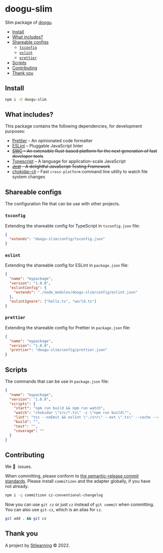 # doogu-slim

Slim package of [doogu](https://github.com/bent10/doogu-slim).

- [Install](#install)
- [What includes?](#what-includes)
- [Shareable configs](#shareable-configs)
  - [`tsconfig`](#tsconfig)
  - [`eslint`](#eslint)
  - [`prettier`](#prettier)
- [Scripts](#scripts)
- [Contributing](#contributing)
- [Thank you](#thank-you)

## Install

```bash
npm i -D doogu-slim
```

## What includes?

This package contains the following dependencies, for development purposes:

- [Prettier](https://prettier.io/) – An opinionated code formatter
- [ESLint](https://eslint.org/) – Pluggable JavaScript linter
- ~~[SWC](https://swc.rs/) – An extensible Rust-based platform for the next generation of fast developer tools~~
- [Typescript](https://www.typescriptlang.org/) – A language for application-scale JavaScript
- ~~[Jest](https://github.com/avajs/ava) – A delightful JavaScript Testing Framework~~
- [chokidar-cli](https://www.npmjs.com/package/chokidar-cli) – Fast `cross-platform` command line utility to watch file system changes

## Shareable configs

The configuration file that can be use with other projects.

### `tsconfig`

Extending the shareable config for TypeScript in `tsconfig.json` file:

```json
{
  "extends": "doogu-slim/config/tsconfig.json"
}
```

### `eslint`

Extending the shareable config for ESLint in `package.json` file:

```json
{
  "name": "mypackage",
  "version": "1.0.0",
  "eslintConfig": {
    "extends": "./node_modules/doogu-slim/config/eslint.json"
  },
  "eslintIgnore": ["hello.ts", "world.ts"]
}
```

### `prettier`

Extending the shareable config for Prettier in `package.json` file:

```json
{
  "name": "mypackage",
  "version": "1.0.0",
  "prettier": "doogu-slim/config/prettier.json"
}
```

## Scripts

The commands that can be use in `package.json` file:

```json
{
  "name": "mypackage",
  "version": "1.0.0",
  "scripts": {
    "start": "npm run build && npm run watch",
    "watch": "chokidar \"src/*.ts\" -c \"npm run build\"",
    "lint": "tsc --noEmit && eslint \"./src\" --ext \".ts\" --cache --cache-location \"node_modules/.cache/.eslintcache\"",
    "build": "",
    "test": "",
    "coverage": ""
  }
}
```

## Contributing

We 💛&nbsp; issues.

When committing, please conform to [the semantic-release commit standards](https://www.conventionalcommits.org/). Please install `commitizen` and the adapter globally, if you have not already.

```bash
npm i -g commitizen cz-conventional-changelog
```

Now you can use `git cz` or just `cz` instead of `git commit` when committing. You can also use `git-cz`, which is an alias for `cz`.

```bash
git add . && git cz
```

## Thank you

A project by [Stilearning](https://stilearning.com) &copy; 2022.
